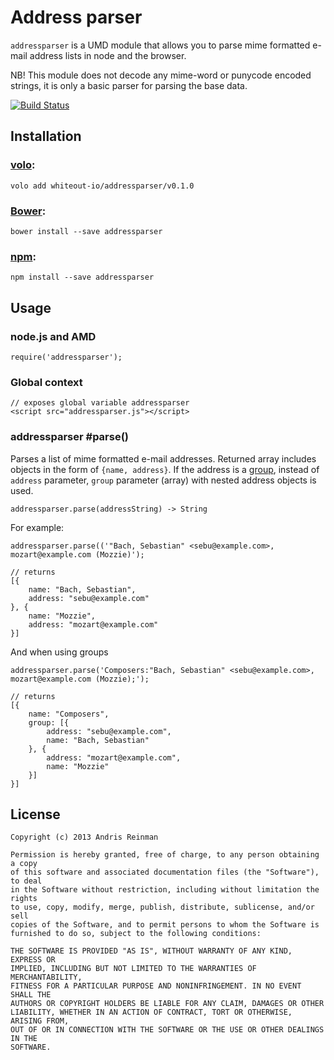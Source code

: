 # Address parser

`addressparser` is a UMD module that allows you to parse mime formatted e-mail address lists in node and the browser.

NB! This module does not decode any mime-word or punycode encoded strings, it is only a basic parser for parsing the base data.

[![Build Status](https://travis-ci.org/whiteout-io/addressparser.png?branch=master)](https://travis-ci.org/whiteout-io/addressparser)

## Installation

### [volo](http://volojs.org/):

    volo add whiteout-io/addressparser/v0.1.0

### [Bower](http://bower.io/):

    bower install --save addressparser

### [npm](https://www.npmjs.org/):

    npm install --save addressparser

## Usage

### node.js and AMD

    require('addressparser');

### Global context

    // exposes global variable addressparser
    <script src="addressparser.js"></script>

### addressparser #parse()

Parses a list of mime formatted e-mail addresses. Returned array includes objects in the form of `{name, address}`. If the address is a [group](http://tools.ietf.org/html/rfc2822#appendix-A.1.3), instead of `address` parameter, `group` parameter (array) with nested address objects is used.

    addressparser.parse(addressString) -> String

For example:

    addressparser.parse(('"Bach, Sebastian" <sebu@example.com>, mozart@example.com (Mozzie)');

    // returns
    [{
        name: "Bach, Sebastian", 
        address: "sebu@example.com"
    }, {
        name: "Mozzie", 
        address: "mozart@example.com"
    }]

And when using groups

    addressparser.parse('Composers:"Bach, Sebastian" <sebu@example.com>, mozart@example.com (Mozzie);');

    // returns
    [{
        name: "Composers",
        group: [{
            address: "sebu@example.com",
            name: "Bach, Sebastian"
        }, {
            address: "mozart@example.com",
            name: "Mozzie"
        }]
    }]

## License

    Copyright (c) 2013 Andris Reinman

    Permission is hereby granted, free of charge, to any person obtaining a copy
    of this software and associated documentation files (the "Software"), to deal
    in the Software without restriction, including without limitation the rights
    to use, copy, modify, merge, publish, distribute, sublicense, and/or sell
    copies of the Software, and to permit persons to whom the Software is
    furnished to do so, subject to the following conditions:

    THE SOFTWARE IS PROVIDED "AS IS", WITHOUT WARRANTY OF ANY KIND, EXPRESS OR
    IMPLIED, INCLUDING BUT NOT LIMITED TO THE WARRANTIES OF MERCHANTABILITY,
    FITNESS FOR A PARTICULAR PURPOSE AND NONINFRINGEMENT. IN NO EVENT SHALL THE
    AUTHORS OR COPYRIGHT HOLDERS BE LIABLE FOR ANY CLAIM, DAMAGES OR OTHER
    LIABILITY, WHETHER IN AN ACTION OF CONTRACT, TORT OR OTHERWISE, ARISING FROM,
    OUT OF OR IN CONNECTION WITH THE SOFTWARE OR THE USE OR OTHER DEALINGS IN THE
    SOFTWARE.

